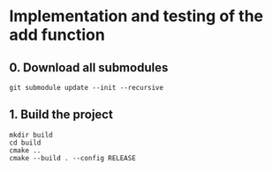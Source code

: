 # Implementation and testing of the add function

## 0. Download all submodules
  ```
  git submodule update --init --recursive
  ```

## 1. Build the project
  ```
  mkdir build
  cd build
  cmake ..
  cmake --build . --config RELEASE
  ```